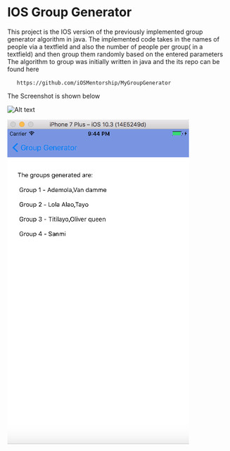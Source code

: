 # IOS Group Generator 

This project is the IOS version of the previously implemented group generator algorithm in java. The implemented code takes in the names of people via a textfield and also the number of people per group( in a textfield) and then group them randomly based on the entered parameters
The algorithm to group was initially written in java and the its repo can be found here 
       
       https://github.com/iOSMentorship/MyGroupGenerator
     

The Screenshot is shown below

![Alt text](sscreenshots/screen1.png?raw=true "Optional title")
        
![Alt text](screenshots/screen2.png?raw=true "Optional title")


